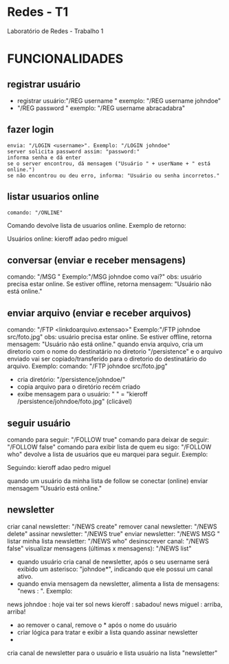 # Redes - T1

Laboratório de Redes - Trabalho 1

# FUNCIONALIDADES

## registrar usuário

- registrar usuário:"/REG username <username>"
  exemplo: "/REG username johndoe"
- "/REG password <password>"
  exemplo: "/REG username abracadabra"

## fazer login

    envia: "/LOGIN <username>". Exemplo: "/LOGIN johndoe"
    server solicita password assim: "password:"
    informa senha e dá enter
    se o server encontrou, dá mensagem ("Usuário " + userName + " está online.")
    se não encontrou ou deu erro, informa: "Usuário ou senha incorretos."

## listar usuarios online

    comando: "/ONLINE"

Comando devolve lista de usuarios online.
Exemplo de retorno:

Usuários online:
kieroff
adao
pedro
miguel

## conversar (enviar e receber mensagens)

comando: "/MSG <username> <message>"
Exemplo:"/MSG johndoe como vai?"
obs: usuário precisa estar online. Se estiver offline, retorna mensagem: "Usuário <username> não está online."

## enviar arquivo (enviar e receber arquivos)

comando: "/FTP <username> <linkdoarquivo.extensao>"
Exemplo:"/FTP johndoe src/foto.jpg"
obs: usuário precisa estar online. Se estiver offline, retorna mensagem: "Usuário <username> não está online."
quando envia arquivo, cria um diretorio com o nome do destinatário no diretorio "/persistence" e o arquivo enviado vai ser copiado/transferido para o diretorio do destinatário do arquivo. Exemplo:
comando: "/FTP johndoe src/foto.jpg"

- cria diretório: "/persistence/johndoe/"
- copia arquivo para o diretório recém criado
- exibe mensagem para o usuário: "<username> <link>" = "kieroff /persistence/johndoe/foto.jpg" (clicável)

## seguir usuário

comando para seguir: "/FOLLOW <username> true"
comando para deixar de seguir: "/FOLLOW <username> false"
comando para exibir lista de quem eu sigo: "/FOLLOW who"
devolve a lista de usuários que eu marquei para seguir.
Exemplo:

Seguindo:
kieroff
adao
pedro
miguel

quando um usuário da minha lista de follow se conectar (online) enviar mensagem "Usuário <username> está online."

## newsletter

criar canal newsletter: "/NEWS create"
remover canal newsletter: "/NEWS delete"
assinar newsletter: "/NEWS <username> true"
enviar newsletter: "/NEWS MSG <message>"
listar minha lista newsletter: "/NEWS who"
desinscrever canal: "/NEWS <username> false"
visualizar mensagens (últimas x mensagens): "/NEWS list"

- quando usuário cria canal de newsletter, após o seu username será exibido um asterisco: "johndoe\*", indicando que ele possui um canal ativo.
- quando envia mensagem da newsletter, alimenta a lista de mensagens: "news <username> : <message>". Exemplo:

news johndoe : hoje vai ter sol
news kieroff : sabadou!
news miguel : arriba, arriba!

- ao remover o canal, remove o \* após o nome do usuário
- criar lógica para tratar e exibir a lista quando assinar newsletter
-

cria canal de newsletter para o usuário e lista usuário na lista "newsletter"
